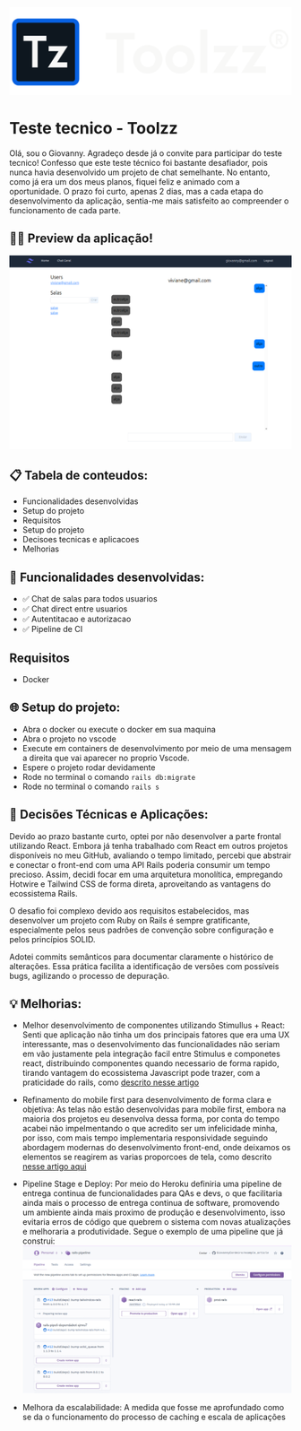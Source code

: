 ![img banner](docs_assets/banner.webp)
# Teste tecnico - Toolzz

Olá, sou o Giovanny. Agradeço desde já o convite para participar do teste tecnico!
Confesso que este teste técnico foi bastante desafiador, pois nunca havia desenvolvido
um projeto de chat semelhante. No entanto, como já era um dos meus planos, fiquei feliz
e animado com a oportunidade. O prazo foi curto, apenas 2 dias, mas a cada etapa do
desenvolvimento da aplicação, sentia-me mais satisfeito ao compreender o funcionamento de cada parte.

## 👨‍💻 Preview da aplicação!
![Aplicação](docs_assets/preview.png)

## 📋 Tabela de conteudos:
- Funcionalidades desenvolvidas
- Setup do projeto
- Requisitos
- Setup do projeto
- Decisoes tecnicas e aplicacoes
- Melhorias

## 🎯 Funcionalidades desenvolvidas:

- ✅ Chat de salas para todos usuarios
- ✅ Chat direct entre usuarios
- ✅ Autentitacao e autorizacao
- ✅ Pipeline de CI

## Requisitos
- Docker

## 🌐 Setup do projeto:

- Abra o docker ou execute o docker em sua maquina
- Abra o projeto no vscode
- Execute em containers de desenvolvimento por meio de uma mensagem a direita que vai aparecer no proprio Vscode.
- Espere o projeto rodar devidamente
- Rode no terminal o comando `rails db:migrate`
- Rode no terminal o comando `rails s`

## 📝 Decisões Técnicas e Aplicações:

Devido ao prazo bastante curto, optei por não desenvolver a parte frontal utilizando React. Embora já tenha
trabalhado com React em outros projetos disponíveis no meu GitHub, avaliando o tempo limitado, percebi que abstrair
e conectar o front-end com uma API Rails poderia consumir um tempo precioso. Assim, decidi focar em uma arquitetura
monolítica, empregando Hotwire e Tailwind CSS de forma direta, aproveitando as vantagens do ecossistema Rails.​

O desafio foi complexo devido aos requisitos estabelecidos, mas desenvolver um projeto com Ruby on Rails é sempre
gratificante, especialmente pelos seus padrões de convenção sobre configuração e pelos princípios SOLID.​

Adotei commits semânticos para documentar claramente o histórico de alterações. Essa prática facilita a identificação
de versões com possíveis bugs, agilizando o processo de depuração.

## 💡 Melhorias:

- Melhor desenvolvimento de componentes utilizando Stimullus + React: Senti que aplicação não tinha um
dos principais fatores que era uma UX interessante, mas o desenvolvimento das funcionalidades não seriam em vão
justamente pela integração facil entre Stimulus e componetes react, distribuindo componentes quando
necessario de forma rapido, tirando vantagem do ecossistema Javascript pode trazer, com a praticidade do rails, como
[descrito nesse artigo](https://blog.codeminer42.com/rails-stimulus-react/)

- Refinamento do mobile first para desenvolvimento de forma clara e objetiva: As telas não estão desenvolvidas
para mobile first, embora na maioria dos projetos eu desenvolva dessa forma, por conta do tempo acabei não impelmentando
o que acredito ser um infelicidade minha, por isso, com mais tempo implementaria responsividade
seguindo abordagem modernas do desenvolvimento front-end, onde deixamos os elementos se reagirem
as varias proporcoes de tela, como descrito [nesse artigo aqui](https://dev.to/lixeletto/acho-que-ja-podemos-deixar-o-mobile-first-em-2024-3m61)

- Pipeline Stage e Deploy: Por meio do Heroku definiria uma pipeline de entrega continua de funcionalidades para QAs e devs,
o que facilitaria ainda mais o processo de entrega continua de software, promovendo um ambiente ainda mais proximo de
produção e desenvolvimento, isso evitaria erros de código que quebrem o sistema com novas atualizações e melhoraria
a produtividade. Segue o exemplo de uma pipeline que já construi:
![pipeline heroku](./docs_assets/heroku_pipeline.png)

- Melhora da escalabilidade: A medida que fosse me aprofundado como se da o funcionamento do processo
de caching e escala de aplicações
